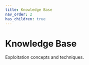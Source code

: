 ```yaml
---
title: Knowledge Base
nav_order: 2
has_children: true
---
```


# Knowledge Base

Exploitation concepts and techniques.

